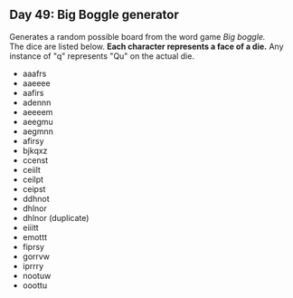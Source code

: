 ## Day 49: Big Boggle generator
Generates a random possible board from the word game _Big boggle._  
The dice are listed below. **Each character represents a face of a die.**
Any instance of "q" represents "Qu" on the actual die. 
- aaafrs 
- aaeeee 
- aafirs 
- adennn 
- aeeeem 
- aeegmu 
- aegmnn 
- afirsy 
- bjkqxz 
- ccenst
- ceiilt
- ceilpt
- ceipst
- ddhnot
- dhlnor
- dhlnor (duplicate)
- eiiitt
- emottt
- fiprsy
- gorrvw
- iprrry
- nootuw
- ooottu